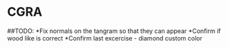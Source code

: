 # CGRA 

##TODO:
*Fix normals on the tangram so that they can appear
*Confirm if wood like is correct
*Confirm last excercise - diamond custom color 

